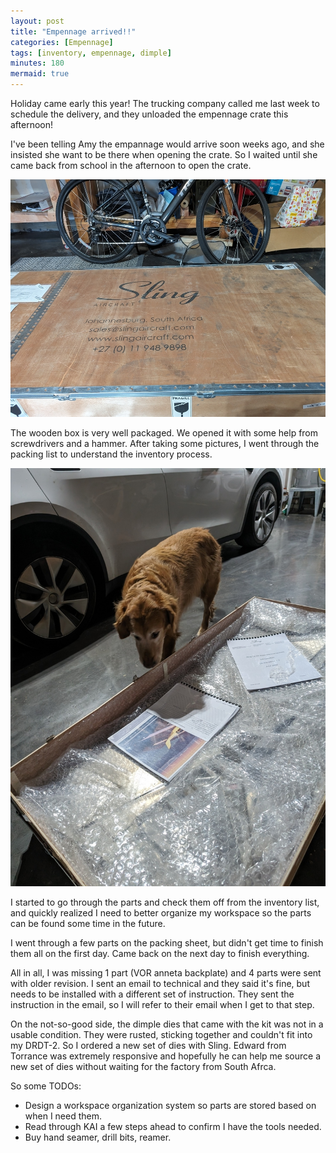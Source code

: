 ```yaml
---
layout: post
title: "Empennage arrived!!"
categories: [Empennage]
tags: [inventory, empennage, dimple]
minutes: 180
mermaid: true
---
```


Holiday came early this year! The trucking company called me last week to schedule the delivery, and they unloaded the empennage crate this afternoon!

I've been telling Amy the empannage would arrive soon weeks ago, and she insisted she want to be there when opening the crate. So I waited until she came back from school in the afternoon to open the crate.

![create](/assets/img/20231211/crate.jpg)

The wooden box is very well packaged. We opened it with some help from screwdrivers and a hammer. After taking some pictures, I went through the packing list to understand the inventory process.

![create](/assets/img/20231211/opened.jpg)

I started to go through the parts and check them off from the inventory list, and quickly realized I need to better organize my workspace so the parts can be found some time in the future.

I went through a few parts on the packing sheet, but didn't get time to finish them all on the first day. Came back on the next day to finish everything.

All in all, I was missing 1 part (VOR anneta backplate) and 4 parts were sent with older revision. I sent an email to technical and they said it's fine, but needs to be installed with a different set of instruction. They sent the instruction in the email, so I will refer to their email when I get to that step.

On the not-so-good side, the dimple dies that came with the kit was not in a usable condition. They were rusted, sticking together and couldn't fit into my DRDT-2. So I ordered a new set of dies with Sling. Edward from Torrance was extremely responsive and hopefully he can help me source a new set of dies without waiting for the factory from South Afrca.

So some TODOs:

- Design a workspace organization system so parts are stored based on when I need them.
- Read through KAI a few steps ahead to confirm I have the tools needed.
- Buy hand seamer, drill bits, reamer.
